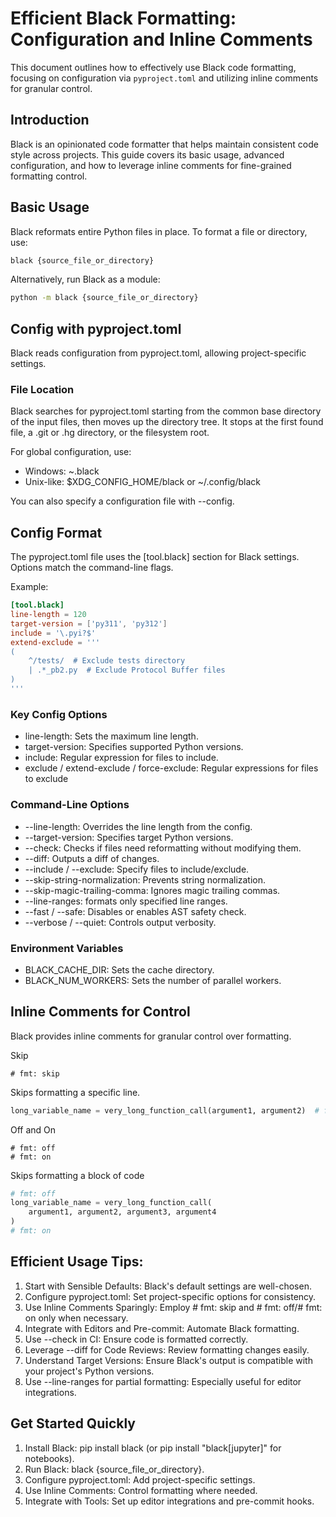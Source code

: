 # Efficient Black Formatting: Configuration and Inline Comments

This document outlines how to effectively use Black code formatting, focusing on configuration via `pyproject.toml` and utilizing inline comments for granular control.

## Introduction

Black is an opinionated code formatter that helps maintain consistent code style across projects. This guide covers its basic usage, advanced configuration, and how to leverage inline comments for fine-grained formatting control.

## Basic Usage

Black reformats entire Python files in place. To format a file or directory, use:

```bash
black {source_file_or_directory}
```

Alternatively, run Black as a module:

```bash
python -m black {source_file_or_directory}
```

## Config with pyproject.toml

Black reads configuration from pyproject.toml, allowing project-specific settings.

### File Location
Black searches for pyproject.toml starting from the common base directory of the input files, then moves up the directory tree. It stops at the first found file, a .git or .hg directory, or the filesystem root.

For global configuration, use:

 - Windows: ~\.black
 - Unix-like: $XDG_CONFIG_HOME/black or ~/.config/black

You can also specify a configuration file with --config.

## Config Format

The pyproject.toml file uses the [tool.black] section for Black settings. Options match the command-line flags.

Example:
```TOML
[tool.black]
line-length = 120
target-version = ['py311', 'py312']
include = '\.pyi?$'
extend-exclude = '''
(
    ^/tests/  # Exclude tests directory
    | .*_pb2.py  # Exclude Protocol Buffer files
)
'''
```

### Key Config Options

- line-length: Sets the maximum line length.
- target-version: Specifies supported Python versions.
- include: Regular expression for files to include.
- exclude / extend-exclude / force-exclude: Regular expressions for files to exclude


### Command-Line Options

- --line-length: Overrides the line length from the config.
- --target-version: Specifies target Python versions.
- --check: Checks if files need reformatting without modifying them.
- --diff: Outputs a diff of changes.
- --include / --exclude: Specify files to include/exclude.
- --skip-string-normalization: Prevents string normalization.
- --skip-magic-trailing-comma: Ignores magic trailing commas.
- --line-ranges: formats only specified line ranges.
- --fast / --safe: Disables or enables AST safety check.
- --verbose / --quiet: Controls output verbosity.

### Environment Variables

- BLACK_CACHE_DIR: Sets the cache directory.
- BLACK_NUM_WORKERS: Sets the number of parallel workers.

## Inline Comments for Control

Black provides inline comments for granular control over formatting.

Skip
```
# fmt: skip
```

Skips formatting a specific line.

```python
long_variable_name = very_long_function_call(argument1, argument2)  # fmt: skip
```

Off and On
```
# fmt: off 
# fmt: on
```
Skips formatting a block of code
```python
# fmt: off
long_variable_name = very_long_function_call(
    argument1, argument2, argument3, argument4
)
# fmt: on
```

## Efficient Usage Tips:

1. Start with Sensible Defaults: Black's default settings are well-chosen.
2. Configure pyproject.toml: Set project-specific options for consistency.
3. Use Inline Comments Sparingly: Employ # fmt: skip and # fmt: off/# fmt: on only when necessary.
4. Integrate with Editors and Pre-commit: Automate Black formatting.
5. Use --check in CI: Ensure code is formatted correctly.
6. Leverage --diff for Code Reviews: Review formatting changes easily.
7. Understand Target Versions: Ensure Black's output is compatible with your project's Python versions.
8. Use --line-ranges for partial formatting: Especially useful for editor integrations.

## Get Started Quickly

1. Install Black: pip install black (or pip install "black[jupyter]" for notebooks).
2. Run Black: black {source_file_or_directory}.
3. Configure pyproject.toml: Add project-specific settings.
4. Use Inline Comments: Control formatting where needed.
5. Integrate with Tools: Set up editor integrations and pre-commit hooks.